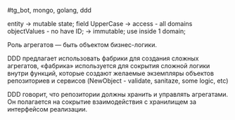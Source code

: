 #tg_bot, mongo, golang, ddd

entity ->  mutable state; field UpperCase -> access - all domains
objectValues - no have ID; -> immutable;  use inside 1 domain;

Роль агрегатов — быть объектом бизнес-логики.

DDD предлагает использовать фабрики для создания сложных агрегатов,
«фабрика» используется для сокрытия сложной логики внутри функций, которые создают желаемые экземпляры объектов репозиториев и сервисов
(NewObject - validate, sanitaze, some logic, etc)

DDD говорит, что репозитории должны хранить и управлять агрегатами.
Он полагается на сокрытие взаимодействия с хранилищем за интерфейсом реализации.